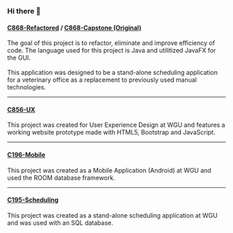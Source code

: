 ### Hi there 👋</br>

#### [C868-Refactored](https://github.com/mriffey1/C868-Refactored) / [C868-Capstone (Original)](https://github.com/mriffey1/C868-Capstone)
The goal of this project is to refactor, eliminate and improve efficiency of code. The language used for this project is Java and utilitized JavaFX for the GUI.  <br></br>
This application was designed to be a stand-alone scheduling application for a veterinary office as a replacement to previously used manual technologies. 
<hr>

#### [C856-UX](https://github.com/mriffey1/C856-UX)
This project was created for User Experience Design at WGU and features a working website prototype made with HTML5, Bootstrap and JavaScript.
<hr>

#### [C196-Mobile](https://github.com/mriffey1/C196-Mobile)
This project was created as a Mobile Application (Android) at WGU and used the ROOM database framework. 
<hr>

#### [C195-Scheduling](https://github.com/mriffey1/C195-Scheduling)
This project was created as a stand-alone scheduling application at WGU and was used with an SQL database. 

<!--
**mriffey1/mriffey1** is a ✨ _special_ ✨ repository because its `README.md` (this file) appears on your GitHub profile.

Here are some ideas to get you started:

- 🔭 I’m currently working on ...
- 🌱 I’m currently learning ...
- 👯 I’m looking to collaborate on ...
- 🤔 I’m looking for help with ...
- 💬 Ask me about ...
- 📫 How to reach me: ...
- 😄 Pronouns: ...
- ⚡ Fun fact: ...
-->
